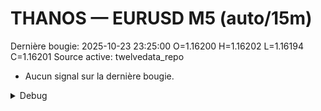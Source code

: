 # THANOS — EURUSD M5 (auto/15m)
Dernière bougie: 2025-10-23 23:25:00  O=1.16200  H=1.16202  L=1.16194  C=1.16201
Source active: twelvedata_repo

- Aucun signal sur la dernière bougie.

<details><summary>Debug</summary>

- TD_API_KEY manquant.

</details>
